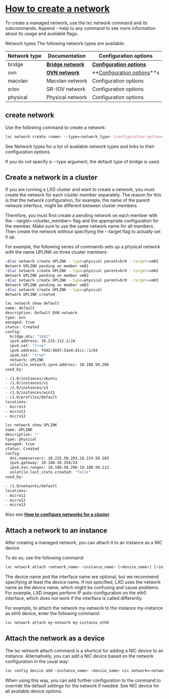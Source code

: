 # **[How to create a network](https://documentation.ubuntu.com/lxd/latest/howto/network_create/)**

To create a managed network, use the lxc network command and its subcommands. Append --help to any command to see more information about its usage and available flags.

Network types
The following network types are available:

| Network type | Documentation    | Configuration options |
|--------------|------------------|-----------------------|
| bridge       | **[Bridge network](https://documentation.ubuntu.com/lxd/latest/reference/network_bridge/#network-bridge)**   | **[Configuration options](https://documentation.ubuntu.com/lxd/latest/reference/network_bridge/#network-bridge-options)** |
| ovn          | **[OVN network](https://documentation.ubuntu.com/lxd/latest/reference/network_ovn/#network-ovn)**      | **[Configuration options](https://documentation.ubuntu.com/lxd/latest/reference/network_ovn/#network-ovn-options)**s |
| macvlan      | Macvlan network  | Configuration options |
| sriov        | SR-IOV network   | Configuration options |
| physical     | Physical network | Configuration options |

## create network

Use the following command to create a network:

```bash
lxc network create <name> --type=<network_type> [configuration_options...]
```

See Network types for a list of available network types and links to their configuration options.

If you do not specify a --type argument, the default type of bridge is used.

## Create a network in a cluster

If you are running a LXD cluster and want to create a network, you must create the network for each cluster member separately. The reason for this is that the network configuration, for example, the name of the parent network interface, might be different between cluster members.

Therefore, you must first create a pending network on each member with the --target=<cluster_member> flag and the appropriate configuration for the member. Make sure to use the same network name for all members. Then create the network without specifying the --target flag to actually set it up.

For example, the following series of commands sets up a physical network with the name UPLINK on three cluster members:

```bash
~$lxc network create UPLINK --type=physical parent=br0 --target=vm01
Network UPLINK pending on member vm01
~$lxc network create UPLINK --type=physical parent=br0 --target=vm02
Network UPLINK pending on member vm02
~$lxc network create UPLINK --type=physical parent=br0 --target=vm03
Network UPLINK pending on member vm03
~$lxc network create UPLINK --type=physical
Network UPLINK created

lxc network show default
name: default
description: Default OVN network
type: ovn
managed: true
status: Created
config:
  bridge.mtu: "1442"
  ipv4.address: 10.233.212.1/24
  ipv4.nat: "true"
  ipv6.address: fd42:40d7:53e9:d1cc::1/64
  ipv6.nat: "true"
  network: UPLINK
  volatile.network.ipv4.address: 10.188.50.206
used_by:

- /1.0/instances/ubuntu
- /1.0/instances/v1
- /1.0/instances/v3
- /1.0/instances/win11
- /1.0/profiles/default
locations:
- micro13
- micro11
- micro12

lxc network show UPLINK
name: UPLINK
description: ""
type: physical
managed: true
status: Created
config:
  dns.nameservers: 10.225.50.203,10.224.50.203
  ipv4.gateway: 10.188.50.254/24
  ipv4.ovn.ranges: 10.188.50.206-10.188.50.212
  volatile.last_state.created: "false"
used_by:

- /1.0/networks/default
locations:
- micro11
- micro12
- micro13

```

Also see **[How to configure networks for a cluster](https://documentation.ubuntu.com/lxd/latest/howto/cluster_config_networks/#cluster-config-networks)**.

## Attach a network to an instance

After creating a managed network, you can attach it to an instance as a NIC device.

To do so, use the following command:

```bash
lxc network attach <network_name> <instance_name> [<device_name>] [<interface_name>]
```

The device name and the interface name are optional, but we recommend specifying at least the device name. If not specified, LXD uses the network name as the device name, which might be confusing and cause problems. For example, LXD images perform IP auto-configuration on the eth0 interface, which does not work if the interface is called differently.

For example, to attach the network my-network to the instance my-instance as eth0 device, enter the following command:

```bash
lxc network attach my-network my-instance eth0
```

## Attach the network as a device

The lxc network attach command is a shortcut for adding a NIC device to an instance. Alternatively, you can add a NIC device based on the network configuration in the usual way:

```bash
lxc config device add <instance_name> <device_name> nic network=<network_name>
```

When using this way, you can add further configuration to the command to override the default settings for the network if needed. See NIC device for all available device options.
